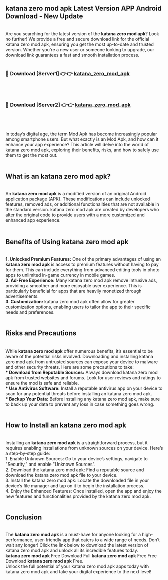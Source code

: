 ## katana zero mod apk Latest Version APP Android Download - New Update
<br>
Are you searching for the latest version of the <strong>katana zero mod apk</strong>? Look no further! We provide a free and secure download link for the official katana zero mod apk, ensuring you get the most up-to-date and trusted version. Whether you're a new user or someone looking to upgrade, our download link guarantees a fast and smooth installation process.
<br>
<br>
<h3>🔴 Download [Server1] 👉👉 <a href="https://modyolo.store/katana+zero+mod+apk">katana_zero_mod_apk</a></h3><br>
<br>
<h3>🔴 Download [Server2] 👉👉 <a href="https://modyolo.store/katana+zero+mod+apk">katana_zero_mod_apk</a></h3><br>
<br>
<br>
In today’s digital age, the term Mod Apk has become increasingly popular among smartphone users. But what exactly is an Mod Apk, and how can it enhance your app experience? This article will delve into the world of katana zero mod apk, exploring their benefits, risks, and how to safely use them to get the most out.
<br>
<br>
<h2>What is an katana zero mod apk?</h2>
<br>
An <strong>katana zero mod apk</strong> is a modified version of an original Android application package (APK). These modifications can include unlocked features, removed ads, or additional functionalities that are not available in the standard version. katana zero mod apk are created by developers who alter the original code to provide users with a more customized and enhanced app experience.
<br>
<br>
<h2>Benefits of Using katana zero mod apk</h2>
<br>
<strong> 1. Unlocked Premium Features:</strong> One of the primary advantages of using an <strong>katana zero mod apk</strong> is access to premium features without having to pay for them. This can include everything from advanced editing tools in photo apps to unlimited in-game currency in mobile games.
<br>
<strong> 2. Ad-Free Experience:</strong> Many katana zero mod apk remove intrusive ads, providing a smoother and more enjoyable user experience. This is particularly beneficial for apps that are heavily monetized through advertisements.
<br>
<strong> 3. Customization:</strong> katana zero mod apk often allow for greater customization options, enabling users to tailor the app to their specific needs and preferences.
<br>
<br>
<h2>Risks and Precautions</h2>
<br>
While <strong>katana zero mod apk</strong> offer numerous benefits, it’s essential to be aware of the potential risks involved. Downloading and installing katana zero mod apk from untrusted sources can expose your device to malware and other security threats. Here are some precautions to take:
<br>
<strong> * Download from Reputable Sources:</strong> Always download katana zero mod apk from trusted websites and forums. Look for user reviews and ratings to ensure the mod is safe and reliable.
<br>
<strong> * Use Antivirus Software:</strong> Install a reputable antivirus app on your device to scan for any potential threats before installing an katana zero mod apk.
<br>
<strong> * Backup Your Data:</strong> Before installing any katana zero mod apk, make sure to back up your data to prevent any loss in case something goes wrong.
<br>
<br>
<h2>How to Install an katana zero mod apk</h2>
<br>
Installing an <strong>katana zero mod apk</strong> is a straightforward process, but it requires enabling installations from unknown sources on your device. Here’s a step-by-step guide:
<br>
 1. Enable Unknown Sources: Go to your device’s settings, navigate to "Security," and enable "Unknown Sources".
<br>
 2. Download the katana zero mod apk: Find a reputable source and download the katana zero mod apk file to your device.
<br>
 3. Install the katana zero mod apk: Locate the downloaded file in your device’s file manager and tap on it to begin the installation process.
<br>
 4. Enjoy the Enhanced Features: Once installed, open the app and enjoy the new features and functionalities provided by the katana zero mod apk.
<br>
<br>
<h2><strong>Conclusion</strong></h2>
<br>
The <strong>katana zero mod apk</strong> is a must-have for anyone looking for a high-performance, user-friendly app that caters to a wide range of needs. Don’t wait any longer! Click the link below to download the latest version of katana zero mod apk and unlock all its incredible features today.
<br>
<strong>katana zero mod apk</strong> Free Download Full <strong>katana zero mod apk</strong> Free Free Download <strong>katana zero mod apk</strong> Free.
<br>
Unlock the full potential of your katana zero mod apk apps today with katana zero mod apk and take your digital experience to the next level!